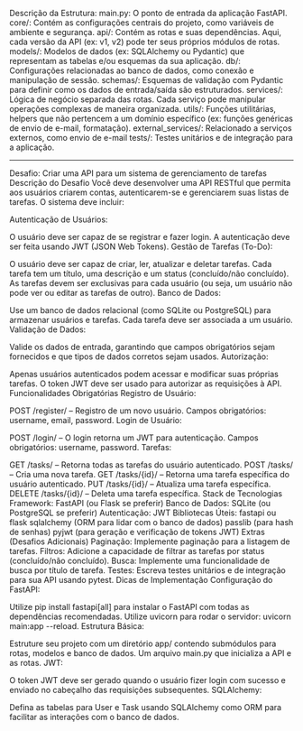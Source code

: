 Descrição da Estrutura:
main.py: O ponto de entrada da aplicação FastAPI.
core/: Contém as configurações centrais do projeto, como variáveis de ambiente e segurança.
api/: Contém as rotas e suas dependências. Aqui, cada versão da API (ex: v1, v2) pode ter seus próprios módulos de rotas.
models/: Modelos de dados (ex: SQLAlchemy ou Pydantic) que representam as tabelas e/ou esquemas da sua aplicação.
db/: Configurações relacionadas ao banco de dados, como conexão e manipulação de sessão.
schemas/: Esquemas de validação com Pydantic para definir como os dados de entrada/saída são estruturados.
services/: Lógica de negócio separada das rotas. Cada serviço pode manipular operações complexas de maneira organizada.
utils/: Funções utilitárias, helpers que não pertencem a um domínio específico (ex: funções genéricas de envio de e-mail, formatação).
external_services/: Relacionado a serviços externos, como envio de e-mail
tests/: Testes unitários e de integração para a aplicação.

------

Desafio: Criar uma API para um sistema de gerenciamento de tarefas
Descrição do Desafio
Você deve desenvolver uma API RESTful que permita aos usuários criarem contas, autenticarem-se e gerenciarem suas listas de tarefas. O sistema deve incluir:

Autenticação de Usuários:

O usuário deve ser capaz de se registrar e fazer login.
A autenticação deve ser feita usando JWT (JSON Web Tokens).
Gestão de Tarefas (To-Do):

O usuário deve ser capaz de criar, ler, atualizar e deletar tarefas. Cada tarefa tem um título, uma descrição e um status (concluído/não concluído).
As tarefas devem ser exclusivas para cada usuário (ou seja, um usuário não pode ver ou editar as tarefas de outro).
Banco de Dados:

Use um banco de dados relacional (como SQLite ou PostgreSQL) para armazenar usuários e tarefas.
Cada tarefa deve ser associada a um usuário.
Validação de Dados:

Valide os dados de entrada, garantindo que campos obrigatórios sejam fornecidos e que tipos de dados corretos sejam usados.
Autorização:

Apenas usuários autenticados podem acessar e modificar suas próprias tarefas.
O token JWT deve ser usado para autorizar as requisições à API.
Funcionalidades Obrigatórias
Registro de Usuário:

POST /register/ – Registro de um novo usuário.
Campos obrigatórios: username, email, password.
Login de Usuário:

POST /login/ – O login retorna um JWT para autenticação.
Campos obrigatórios: username, password.
Tarefas:

GET /tasks/ – Retorna todas as tarefas do usuário autenticado.
POST /tasks/ – Cria uma nova tarefa.
GET /tasks/{id}/ – Retorna uma tarefa específica do usuário autenticado.
PUT /tasks/{id}/ – Atualiza uma tarefa específica.
DELETE /tasks/{id}/ – Deleta uma tarefa específica.
Stack de Tecnologias
Framework: FastAPI (ou Flask se preferir)
Banco de Dados: SQLite (ou PostgreSQL se preferir)
Autenticação: JWT
Bibliotecas Úteis:
fastapi ou flask
sqlalchemy (ORM para lidar com o banco de dados)
passlib (para hash de senhas)
pyjwt (para geração e verificação de tokens JWT)
Extras (Desafios Adicionais)
Paginação: Implemente paginação para a listagem de tarefas.
Filtros: Adicione a capacidade de filtrar as tarefas por status (concluído/não concluído).
Busca: Implemente uma funcionalidade de busca por título de tarefa.
Testes: Escreva testes unitários e de integração para sua API usando pytest.
Dicas de Implementação
Configuração do FastAPI:

Utilize pip install fastapi[all] para instalar o FastAPI com todas as dependências recomendadas.
Utilize uvicorn para rodar o servidor: uvicorn main:app --reload.
Estrutura Básica:

Estruture seu projeto com um diretório app/ contendo submódulos para rotas, modelos e banco de dados.
Um arquivo main.py que inicializa a API e as rotas.
JWT:

O token JWT deve ser gerado quando o usuário fizer login com sucesso e enviado no cabeçalho das requisições subsequentes.
SQLAlchemy:

Defina as tabelas para User e Task usando SQLAlchemy como ORM para facilitar as interações com o banco de dados.